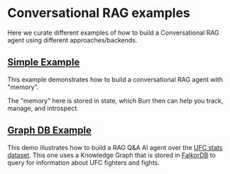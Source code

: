<!--
     Licensed to the Apache Software Foundation (ASF) under one
     or more contributor license agreements.  See the NOTICE file
     distributed with this work for additional information
     regarding copyright ownership.  The ASF licenses this file
     to you under the Apache License, Version 2.0 (the
     "License"); you may not use this file except in compliance
     with the License.  You may obtain a copy of the License at

       http://www.apache.org/licenses/LICENSE-2.0

     Unless required by applicable law or agreed to in writing,
     software distributed under the License is distributed on an
     "AS IS" BASIS, WITHOUT WARRANTIES OR CONDITIONS OF ANY
     KIND, either express or implied.  See the License for the
     specific language governing permissions and limitations
     under the License.
-->

# Conversational RAG examples
Here we curate different examples of how to build a Conversational RAG agent using different approaches/backends.

## [Simple Example](simple_example/)
This example demonstrates how to build a conversational RAG agent with "memory".

The "memory" here is stored in state, which Burr then can help you track,
manage, and introspect.


## [Graph DB Example](graph_db_example/)
This demo illustrates how to build a RAG Q&A AI agent over the [UFC stats dataset](https://www.kaggle.com/datasets/rajeevw/ufcdata).
This one uses a Knowledge Graph that is stored in [FalkorDB](https://www.falkordb.com/) to query for
information about UFC fighters and fights.

